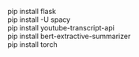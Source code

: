 pip install flask  
pip install -U spacy  
pip install youtube-transcript-api  
pip install bert-extractive-summarizer  
pip install torch  

